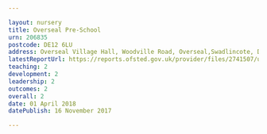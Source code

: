 ```yaml
---

layout: nursery
title: Overseal Pre-School
urn: 206835
postcode: DE12 6LU
address: Overseal Village Hall, Woodville Road, Overseal,Swadlincote, Derbyshire, DE12 6LU
latestReportUrl: https://reports.ofsted.gov.uk/provider/files/2741507/urn/206835.pdf
teaching: 2
development: 2
leadership: 2
outcomes: 2
overall: 2
date: 01 April 2018 
datePublish: 16 November 2017

---
```

